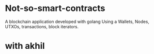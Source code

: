 # Not-so-smart-contracts
A blockchain application developed with golang Using a Wallets, Nodes, UTXOs, transactions, block iterators.
# with akhil
